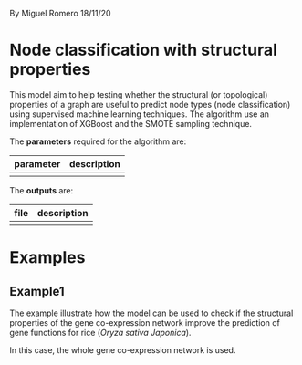 By Miguel Romero
18/11/20

# Node classification with structural properties

This model aim to help testing whether the structural (or topological)
properties of a graph are useful to predict node types (node classification)
using supervised machine learning techniques. The algorithm use an
implementation of XGBoost and the SMOTE sampling technique.

The **parameters** required for the algorithm are:

| parameter | description |
|---|---|
|  |  |

The **outputs** are:

| file | description |
|---|---|
|  |  |

# Examples

## Example1

The example illustrate how the model can be used to check if the structural
properties of the gene co-expression network improve the prediction of gene
functions for rice (*Oryza sativa Japonica*).

In this case, the whole gene co-expression network is used.
